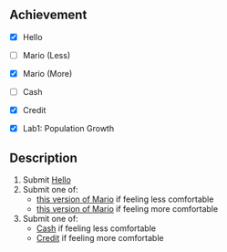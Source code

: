 ## Achievement

- [x] Hello
- [ ] Mario (Less)
- [x] Mario (More)
- [ ] Cash
- [x] Credit
- [x] Lab1: Population Growth


## Description

1. Submit [Hello](https://cs50.harvard.edu/x/2023/psets/1/hello/)
2. Submit one of:
   - [this version of Mario](https://cs50.harvard.edu/x/2023/psets/1/mario/less/) if feeling less comfortable
   - [this version of Mario](https://cs50.harvard.edu/x/2023/psets/1/mario/more/) if feeling more comfortable
3. Submit one of:
   - [Cash](https://cs50.harvard.edu/x/2023/psets/1/cash/) if feeling less comfortable
   - [Credit](https://cs50.harvard.edu/x/2023/psets/1/credit/) if feeling more comfortable
